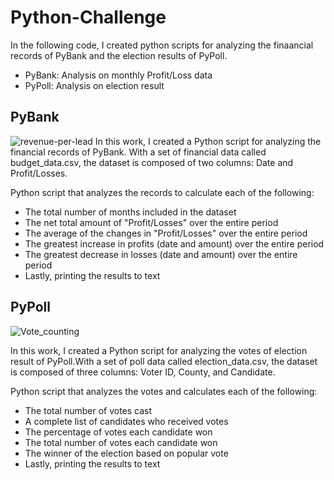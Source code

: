 # Python-Challenge
In the following code, I created python scripts for analyzing the finaancial records of PyBank and the election results of PyPoll. 

* PyBank: Analysis on monthly Profit/Loss data
* PyPoll: Analysis on election result

## PyBank
![revenue-per-lead](https://github.com/user-attachments/assets/17051060-408b-4469-81ea-96f42df0f4a9)
In this work, I created a Python script for analyzing the financial records of PyBank. With a set of financial data called budget_data.csv, the dataset is composed of two columns: Date and Profit/Losses.

Python script that analyzes the records to calculate each of the following:

* The total number of months included in the dataset
* The net total amount of "Profit/Losses" over the entire period
* The average of the changes in "Profit/Losses" over the entire period
* The greatest increase in profits (date and amount) over the entire period
* The greatest decrease in losses (date and amount) over the entire period
* Lastly, printing the results to text



## PyPoll
![Vote_counting](https://github.com/user-attachments/assets/ec32745d-353a-4f5a-9f43-17aca5ee6cc4)

In this work, I created a Python script for analyzing the votes of election result of PyPoll.With a set of poll data called election_data.csv, the dataset is composed of three columns: Voter ID, County, and Candidate.

Python script that analyzes the votes and calculates each of the following:

* The total number of votes cast
* A complete list of candidates who received votes
* The percentage of votes each candidate won
* The total number of votes each candidate won
* The winner of the election based on popular vote
* Lastly, printing the results to text


